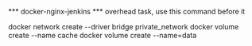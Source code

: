 *** docker-nginx-jenkins ***
overhead task, use this command before it


docker network create --driver bridge private_network
docker volume create --name cache
docker volume create --name=data
